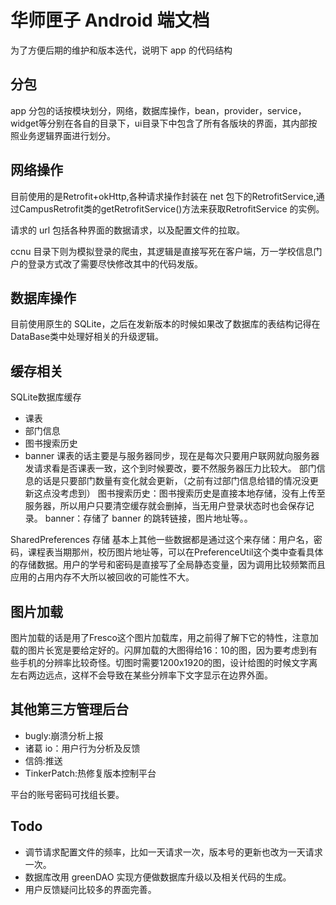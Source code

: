 # 华师匣子 Android 端文档

为了方便后期的维护和版本迭代，说明下 app 的代码结构 
        
## 分包
app 分包的话按模块划分，网络，数据库操作，bean，provider，service，widget等分别在各自的目录下，ui目录下中包含了所有各版块的界面，其内部按照业务逻辑界面进行划分。

## 网络操作
目前使用的是Retrofit+okHttp,各种请求操作封装在 net 包下的RetrofitService,通过CampusRetrofit类的getRetrofitService()方法来获取RetrofitService 的实例。

请求的 url 包括各种界面的数据请求，以及配置文件的拉取。

ccnu 目录下则为模拟登录的爬虫，其逻辑是直接写死在客户端，万一学校信息门户的登录方式改了需要尽快修改其中的代码发版。

## 数据库操作

目前使用原生的 SQLite，之后在发新版本的时候如果改了数据库的表结构记得在DataBase类中处理好相关的升级逻辑。

## 缓存相关

SQLite数据库缓存

+ 课表
+ 部门信息
+ 图书搜索历史
+ banner
课表的话主要是与服务器同步，现在是每次只要用户联网就向服务器发请求看是否课表一致，这个到时候要改，要不然服务器压力比较大。
部门信息的话是只要部门数量有变化就会更新，（之前有过部门信息给错的情况没更新这点没考虑到）
图书搜索历史：图书搜索历史是直接本地存储，没有上传至服务器，所以用户只要清空缓存就会删掉，当无用户登录状态时也会保存记录。
banner：存储了 banner 的跳转链接，图片地址等。。

SharedPreferences 存储
基本上其他一些数据都是通过这个来存储：用户名，密码，课程表当期那州，校历图片地址等，可以在PreferenceUtil这个类中查看具体的存储数据。用户的学号和密码是直接写了全局静态变量，因为调用比较频繁而且应用的占用内存不大所以被回收的可能性不大。

## 图片加载
图片加载的话是用了Fresco这个图片加载库，用之前得了解下它的特性，注意加载的图片长宽是要给定好的。闪屏加载的大图得给16：10的图，因为要考虑到有些手机的分辨率比较奇怪。切图时需要1200x1920的图，设计给图的时候文字离左右两边远点，这样不会导致在某些分辨率下文字显示在边界外面。

## 其他第三方管理后台
- bugly:崩溃分析上报
- 诸葛 io：用户行为分析及反馈
- 信鸽:推送
- TinkerPatch:热修复版本控制平台

平台的账号密码可找组长要。

## Todo
- 调节请求配置文件的频率，比如一天请求一次，版本号的更新也改为一天请求一次。
- 数据库改用 greenDAO 实现方便做数据库升级以及相关代码的生成。
- 用户反馈疑问比较多的界面完善。

